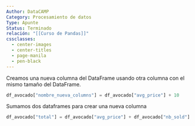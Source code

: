 ```yaml
---
Author: DataCAMP
Category: Procesamiento de datos
Type: Apunte
Status: Terminado
relación: "[[Curso de Pandas]]"
cssclasses:
  - center-images
  - center-titles
  - page-manila
  - pen-black
---
```

Creamos una nueva columna del DataFrame usando otra columna con el mismo tamaño del DataFrame.

```python
df_avocado["nombre_nueva_columns"] = df_avocado["avg_price"] + 10
```

Sumamos dos dataframes para crear una nueva columna

```python
df_avocado["total"] = df_avocado["avg_price"] + df_avocado["nb_sold"]
```
